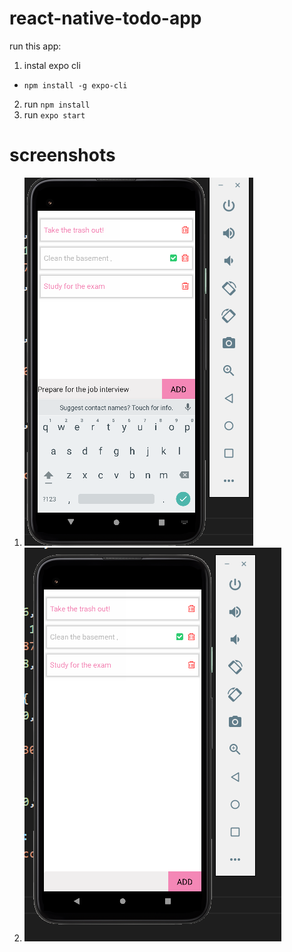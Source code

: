 # react-native-todo-app

run this app:
1. instal expo cli 
* `npm install -g expo-cli`
2. run `npm install`
3. run `expo start`

# screenshots
1. ![](https://github.com/fbal98/react-native-todo-app/blob/master/screenshot2.PNG)
2. ![](https://github.com/fbal98/react-native-todo-app/blob/master/screenshot1.PNG)




